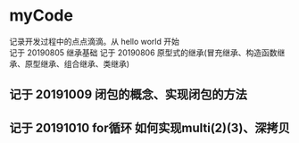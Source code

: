 # myCode

记录开发过程中的点点滴滴。从 hello world 开始  
记于 20190805 继承基础
记于 20190806 原型式的继承(冒充继承、构造函数继承、原型继承、组合继承、类继承)
## 记于 20191009 闭包的概念、实现闭包的方法
## 记于 20191010 for循环   如何实现multi(2)(3)、深拷贝
